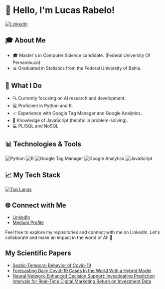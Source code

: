 # 👋 Hello, I'm Lucas Rabelo!

[![LinkedIn](https://img.shields.io/badge/LinkedIn-Connect-blue)](https://www.linkedin.com/in/lucas-rabelo-ab58492a1/)

## 🎓 About Me

- 🎓 Master's in Computer Science candidate. (Federal University Of Pernambuco)
- 📊 Graduated in Statistics from the Federal University of Bahia.

## 🚀 What I Do

- 🔍 Currently focusing on AI research and development.
- 💻 Proficient in Python and R.
- 📈 Experience with Google Tag Manager and Google Analytics.
- 🔧 Knowledge of JavaScript (helpful in problem-solving).
- 💻 PL/SQL and NoSQL
  
## 📊 Technologies & Tools

![Python](https://img.shields.io/badge/-Python-3776AB?style=flat-square&logo=python&logoColor=white)
![R](https://img.shields.io/badge/-R-276DC3?style=flat-square&logo=R&logoColor=white)
![Google Tag Manager](https://img.shields.io/badge/-Google%20Tag%20Manager-4285F4?style=flat-square&logo=google-tag-manager&logoColor=white)
![Google Analytics](https://img.shields.io/badge/-Google%20Analytics-E37400?style=flat-square&logo=google-analytics&logoColor=white)
![JavaScript](https://img.shields.io/badge/-JavaScript-F7DF1E?style=flat-square&logo=javascript&logoColor=black)

## 📈 My Tech Stack

[![Top Langs](https://github-readme-stats.vercel.app/api/top-langs/?username=marreapato&layout=compact)](https://github.com/anuraghazra/github-readme-stats)

## 🌐 Connect with Me

- [LinkedIn](https://www.linkedin.com/in/lucas-rabelo-ab58492a1/)
- [Medium Profile](https://medium.com/@lucasrabeloufba)

Feel free to explore my repositories and connect with me on LinkedIn. Let's collaborate and make an impact in the world of AI! 🚀


## My Scientific Papers
 - [Spatio-Temporal Behavior of Covid-19](https://www.sciencedirect.com/science/article/pii/S1877584521000605)
 - [Forecasting Daily Covid-19 Cases In the World With a Hybrid Model](https://www.sciencedirect.com/science/article/pii/S1568494622004938)
 - [Neural Network-Enhanced Decision Support: Investigating Prediction Intervals for Real-Time Digital Marketing Return on Investment Data ](https://sol.sbc.org.br/index.php/brasnam/article/view/29332/29137)
<!--
**marreapato/marreapato** is a ✨ _special_ ✨ repository because its `README.md` (this file) appears on your GitHub profile.

Here are some ideas to get you started:

- 🔭 I’m currently working on ...
- 🌱 I’m currently learning ...
- 👯 I’m looking to collaborate on ...
- 🤔 I’m looking for help with ...
- 💬 Ask me about ...
- 📫 How to reach me: ...
- ⚡ Fun fact: ...
-->
